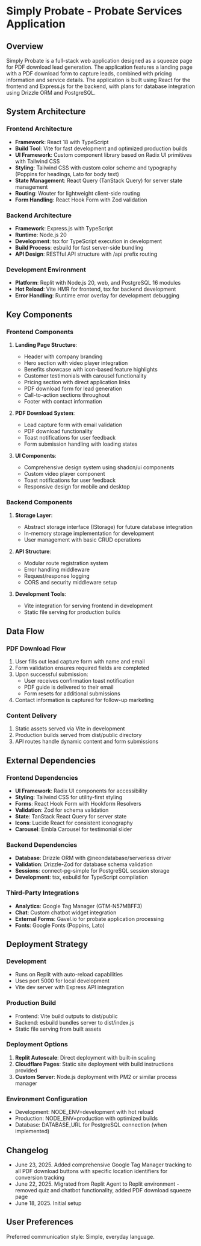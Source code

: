 # Simply Probate - Probate Services Application

## Overview

Simply Probate is a full-stack web application designed as a squeeze page for PDF download lead generation. The application features a landing page with a PDF download form to capture leads, combined with pricing information and service details. The application is built using React for the frontend and Express.js for the backend, with plans for database integration using Drizzle ORM and PostgreSQL.

## System Architecture

### Frontend Architecture
- **Framework**: React 18 with TypeScript
- **Build Tool**: Vite for fast development and optimized production builds
- **UI Framework**: Custom component library based on Radix UI primitives with Tailwind CSS
- **Styling**: Tailwind CSS with custom color scheme and typography (Poppins for headings, Lato for body text)
- **State Management**: React Query (TanStack Query) for server state management
- **Routing**: Wouter for lightweight client-side routing
- **Form Handling**: React Hook Form with Zod validation

### Backend Architecture
- **Framework**: Express.js with TypeScript
- **Runtime**: Node.js 20
- **Development**: tsx for TypeScript execution in development
- **Build Process**: esbuild for fast server-side bundling
- **API Design**: RESTful API structure with /api prefix routing

### Development Environment
- **Platform**: Replit with Node.js 20, web, and PostgreSQL 16 modules
- **Hot Reload**: Vite HMR for frontend, tsx for backend development
- **Error Handling**: Runtime error overlay for development debugging

## Key Components

### Frontend Components
1. **Landing Page Structure**:
   - Header with company branding
   - Hero section with video player integration
   - Benefits showcase with icon-based feature highlights
   - Customer testimonials with carousel functionality
   - Pricing section with direct application links
   - PDF download form for lead generation
   - Call-to-action sections throughout
   - Footer with contact information

2. **PDF Download System**:
   - Lead capture form with email validation
   - PDF download functionality
   - Toast notifications for user feedback
   - Form submission handling with loading states

3. **UI Components**:
   - Comprehensive design system using shadcn/ui components
   - Custom video player component
   - Toast notifications for user feedback
   - Responsive design for mobile and desktop

### Backend Components
1. **Storage Layer**:
   - Abstract storage interface (IStorage) for future database integration
   - In-memory storage implementation for development
   - User management with basic CRUD operations

2. **API Structure**:
   - Modular route registration system
   - Error handling middleware
   - Request/response logging
   - CORS and security middleware setup

3. **Development Tools**:
   - Vite integration for serving frontend in development
   - Static file serving for production builds

## Data Flow

### PDF Download Flow
1. User fills out lead capture form with name and email
2. Form validation ensures required fields are completed
3. Upon successful submission:
   - User receives confirmation toast notification
   - PDF guide is delivered to their email
   - Form resets for additional submissions
4. Contact information is captured for follow-up marketing

### Content Delivery
1. Static assets served via Vite in development
2. Production builds served from dist/public directory
3. API routes handle dynamic content and form submissions

## External Dependencies

### Frontend Dependencies
- **UI Framework**: Radix UI components for accessibility
- **Styling**: Tailwind CSS for utility-first styling
- **Forms**: React Hook Form with Hookform Resolvers
- **Validation**: Zod for schema validation
- **State**: TanStack React Query for server state
- **Icons**: Lucide React for consistent iconography
- **Carousel**: Embla Carousel for testimonial slider

### Backend Dependencies
- **Database**: Drizzle ORM with @neondatabase/serverless driver
- **Validation**: Drizzle-Zod for database schema validation
- **Sessions**: connect-pg-simple for PostgreSQL session storage
- **Development**: tsx, esbuild for TypeScript compilation

### Third-Party Integrations
- **Analytics**: Google Tag Manager (GTM-N57MBFF3)
- **Chat**: Custom chatbot widget integration
- **External Forms**: Gavel.io for probate application processing
- **Fonts**: Google Fonts (Poppins, Lato)

## Deployment Strategy

### Development
- Runs on Replit with auto-reload capabilities
- Uses port 5000 for local development
- Vite dev server with Express API integration

### Production Build
- Frontend: Vite build outputs to dist/public
- Backend: esbuild bundles server to dist/index.js
- Static file serving from built assets

### Deployment Options
1. **Replit Autoscale**: Direct deployment with built-in scaling
2. **Cloudflare Pages**: Static site deployment with build instructions provided
3. **Custom Server**: Node.js deployment with PM2 or similar process manager

### Environment Configuration
- Development: NODE_ENV=development with hot reload
- Production: NODE_ENV=production with optimized builds
- Database: DATABASE_URL for PostgreSQL connection (when implemented)

## Changelog
- June 23, 2025. Added comprehensive Google Tag Manager tracking to all PDF download buttons with specific location identifiers for conversion tracking
- June 22, 2025. Migrated from Replit Agent to Replit environment - removed quiz and chatbot functionality, added PDF download squeeze page
- June 18, 2025. Initial setup

## User Preferences

Preferred communication style: Simple, everyday language.